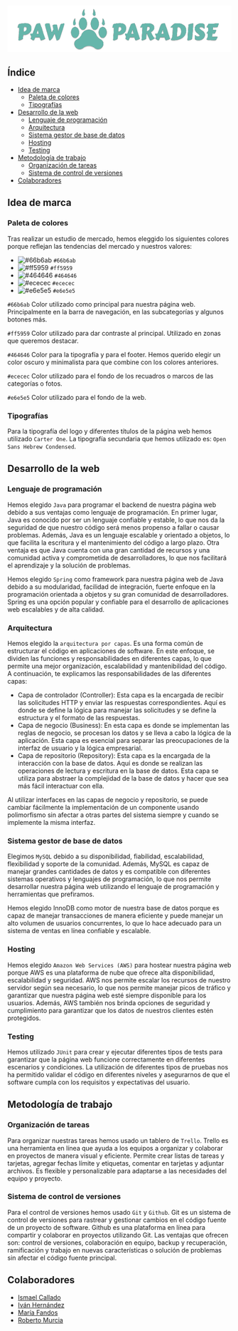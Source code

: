 
<div align="center">
  <img alt="banner" src="src/main/resources/static/img/logo-l.png?raw=true">
</div>

## Índice
- [Idea de marca](#idea-de-marca)
  - [Paleta de colores](#paleta-de-colores)
  - [Tipografías](#tipografías)
- [Desarrollo de la web](#desarrollo-de-la-web)
  - [Lenguaje de programación](#lenguaje-de-programación)
  - [Arquitectura](#arquitectura)
  - [Sistema gestor de base de datos](#sistema-gestor-de-base-de-datos)
  - [Hosting](#hosting)
  - [Testing](#testing)
- [Metodología de trabajo](#metodología-de-trabajo)
  - [Organización de tareas](#organización-de-tareas)
  - [Sistema de control de versiones](#sistema-de-control-de-versiones)
- [Colaboradores](#colaboradores)

## Idea de marca

### Paleta de colores

Tras realizar un estudio de mercado, hemos eleggido los siguientes colores porque reflejan las tendencias del mercado y nuestros valores:

- ![#66b6ab](https://placehold.co/15x15/66b6ab/66b6ab.png) `#66b6ab`
- ![#ff5959](https://placehold.co/15x15/ff5959/ff5959.png) `#ff5959`
- ![#464646](https://placehold.co/15x15/464646/464646.png) `#464646`
- ![#ececec](https://placehold.co/15x15/ececec/ececec.png) `#ececec`
- ![#e6e5e5](https://placehold.co/15x15/e6e5e5/e6e5e5.png) `#e6e5e5`


`#66b6ab` Color utilizado como principal para nuestra página web. Principalmente en la barra de navegación, en las subcategorías y algunos botones más.

`#ff5959` Color utilizado para dar contraste al principal. Utilizado en zonas que queremos destacar.

`#464646` Color para la tipografía y para el footer. Hemos querido elegir un color oscuro y minimalista para que combine con los colores anteriores.

`#ececec` Color utilizado para el fondo de los recuadros o marcos de las categorías o fotos.

`#e6e5e5` Color utilizado para el fondo de la web.

### Tipografías

Para la tipografía del logo y diferentes títulos de la página web hemos utilizado `Carter One`.
La tipografía secundaria que hemos utilizado es: `Open Sans Hebrew Condensed`.


## Desarrollo de la web

### Lenguaje de programación

Hemos elegido `Java` para programar el backend de nuestra página web debido a sus ventajas como lenguaje de programación. En primer lugar, Java es conocido por ser un lenguaje confiable y estable, lo que nos da la seguridad de que nuestro código será menos propenso a fallar o causar problemas. Además, Java es un lenguaje escalable y orientado a objetos, lo que facilita la escritura y el mantenimiento del código a largo plazo. Otra ventaja es que Java cuenta con una gran cantidad de recursos y una comunidad activa y comprometida de desarrolladores, lo que nos facilitará el aprendizaje y la solución de problemas.

Hemos elegido `Spring` como framework para nuestra página web de Java debido a su modularidad, facilidad de integración, fuerte enfoque en la programación orientada a objetos y su gran comunidad de desarrolladores. Spring es una opción popular y confiable para el desarrollo de aplicaciones web escalables y de alta calidad.

### Arquitectura

Hemos elegido la `arquitectura por capas`. Es una forma común de estructurar el código en aplicaciones de software. En este enfoque, se dividen las funciones y responsabilidades en diferentes capas, lo que permite una mejor organización, escalabilidad y mantenibilidad del código. A continuación, te explicamos las responsabilidades de las diferentes capas:

- Capa de controlador (Controller): Esta capa es la encargada de recibir las solicitudes HTTP y enviar las respuestas correspondientes. Aquí es donde se define la lógica para manejar las solicitudes y se define la estructura y el formato de las respuestas.
- Capa de negocio (Business): En esta capa es donde se implementan las reglas de negocio, se procesan los datos y se lleva a cabo la lógica de la aplicación. Esta capa es esencial para separar las preocupaciones de la interfaz de usuario y la lógica empresarial.
- Capa de repositorio (Repository): Esta capa es la encargada de la interacción con la base de datos. Aquí es donde se realizan las operaciones de lectura y escritura en la base de datos. Esta capa se utiliza para abstraer la complejidad de la base de datos y hacer que sea más fácil interactuar con ella.

Al utilizar interfaces en las capas de negocio y repositorio, se puede cambiar fácilmente la implementación de un componente usando polimorfismo sin afectar a otras partes del sistema siempre y cuando se implemente la misma interfaz.

### Sistema gestor de base de datos

Elegimos `MySQL` debido a su disponibilidad, fiabilidad, escalabilidad, flexibilidad y soporte de la comunidad. Además, MySQL es capaz de manejar grandes cantidades de datos y es compatible con diferentes sistemas operativos y lenguajes de programación, lo que nos permite desarrollar nuestra página web utilizando el lenguaje de programación y herramientas que prefiramos.

Hemos elegido InnoDB como motor de nuestra base de datos porque es capaz de manejar transacciones de manera eficiente y puede manejar un alto volumen de usuarios concurrentes, lo que lo hace adecuado para un sistema de ventas en línea confiable y escalable.

### Hosting

Hemos elegido `Amazon Web Services (AWS)` para hostear nuestra página web porque AWS es una plataforma de nube que ofrece alta disponibilidad, escalabilidad y seguridad. AWS nos permite escalar los recursos de nuestro servidor según sea necesario, lo que nos permite manejar picos de tráfico y garantizar que nuestra página web esté siempre disponible para los usuarios. Además, AWS también nos brinda opciones de seguridad y cumplimiento para garantizar que los datos de nuestros clientes estén protegidos.

### Testing

Hemos utilizado `JUnit` para crear y ejecutar diferentes tipos de tests para garantizar que la página web funcione correctamente en diferentes escenarios y condiciones. La utilización de diferentes tipos de pruebas nos ha permitido validar el código en diferentes niveles y asegurarnos de que el software cumpla con los requisitos y expectativas del usuario.

## Metodología de trabajo

### Organización de tareas

Para organizar nuestras tareas hemos usado un tablero de `Trello`. Trello es una herramienta en línea que ayuda a los equipos a organizar y colaborar en proyectos de manera visual y eficiente. Permite crear listas de tareas y tarjetas, agregar fechas límite y etiquetas, comentar en tarjetas y adjuntar archivos. Es flexible y personalizable para adaptarse a las necesidades del equipo y proyecto.

### Sistema de control de versiones

Para el control de versiones hemos usado `Git` y `Github`. Git es un sistema de control de versiones para rastrear y gestionar cambios en el código fuente de un proyecto de software. Github es una plataforma en línea para compartir y colaborar en proyectos utilizando Git. Las ventajas que ofrecen son: control de versiones, colaboración en equipo, backup y recuperación, ramificación y trabajo en nuevas características o solución de problemas sin afectar el código fuente principal.

## Colaboradores

- [Ismael Callado](https://github.com/ismael1DAW)
- [Iván Hernández](https://github.com/ivher-dev)
- [María Fandos](https://github.com/MariaMFM)
- [Roberto Murcia](https://github.com/robeermurciia)
